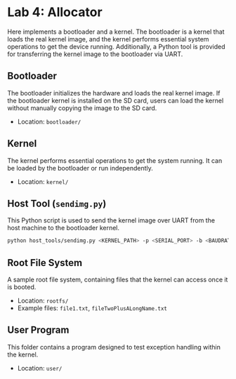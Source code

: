 # Lab 4: Allocator

Here implements a bootloader and a kernel. The bootloader is a kernel that loads the real kernel image, and the kernel performs essential system operations to get the device running. Additionally, a Python tool is provided for transferring the kernel image to the bootloader via UART.

## Bootloader
The bootloader initializes the hardware and loads the real kernel image. If the bootloader kernel is installed on the SD card, users can load the kernel without manually copying the image to the SD card.
- Location: `bootloader/`

## Kernel
The kernel performs essential operations to get the system running. It can be loaded by the bootloader or run independently. 
- Location: `kernel/`

## Host Tool (`sendimg.py`)
This Python script is used to send the kernel image over UART from the host machine to the bootloader kernel.  
```bash
python host_tools/sendimg.py <KERNEL_PATH> -p <SERIAL_PORT> -b <BAUDRATE>
```

## Root File System
A sample root file system, containing files that the kernel can access once it is booted.  
- Location: `rootfs/`  
- Example files: `file1.txt`, `fileTwoPlusALongName.txt`

## User Program
This folder contains a program designed to test exception handling within the kernel.
- Location: `user/`